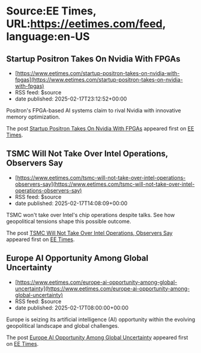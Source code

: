 # Source:EE Times, URL:https://eetimes.com/feed, language:en-US

## Startup Positron Takes On Nvidia With FPGAs
 - [https://www.eetimes.com/startup-positron-takes-on-nvidia-with-fpgas](https://www.eetimes.com/startup-positron-takes-on-nvidia-with-fpgas)
 - RSS feed: $source
 - date published: 2025-02-17T23:12:52+00:00

<p>Positron's FPGA-based AI systems claim to rival Nvidia with innovative memory optimization. </p>
<p>The post <a href="https://www.eetimes.com/startup-positron-takes-on-nvidia-with-fpgas/">Startup Positron Takes On Nvidia With FPGAs</a> appeared first on <a href="https://www.eetimes.com">EE Times</a>.</p>

## TSMC Will Not Take Over Intel Operations, Observers Say
 - [https://www.eetimes.com/tsmc-will-not-take-over-intel-operations-observers-say](https://www.eetimes.com/tsmc-will-not-take-over-intel-operations-observers-say)
 - RSS feed: $source
 - date published: 2025-02-17T14:08:09+00:00

<p>TSMC won't take over Intel's chip operations despite talks. See how geopolitical tensions shape this possible outcome.</p>
<p>The post <a href="https://www.eetimes.com/tsmc-will-not-take-over-intel-operations-observers-say/">TSMC Will Not Take Over Intel Operations, Observers Say</a> appeared first on <a href="https://www.eetimes.com">EE Times</a>.</p>

## Europe AI Opportunity Among Global Uncertainty
 - [https://www.eetimes.com/europe-ai-opportunity-among-global-uncertainty](https://www.eetimes.com/europe-ai-opportunity-among-global-uncertainty)
 - RSS feed: $source
 - date published: 2025-02-17T08:00:00+00:00

<p>Europe is seizing its artificial intelligence (AI) opportunity within the evolving geopolitical landscape and global challenges.</p>
<p>The post <a href="https://www.eetimes.com/europe-ai-opportunity-among-global-uncertainty/">Europe AI Opportunity Among Global Uncertainty</a> appeared first on <a href="https://www.eetimes.com">EE Times</a>.</p>

